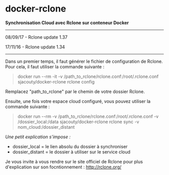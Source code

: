 # docker-rclone
**Synchronisation Cloud avec Rclone sur conteneur Docker**
___

08/09/17 - Rclone update 1.37

17/11/16 - Rclone update 1.34
___

Dans un premier temps, il faut générer le fichier de configuration de Rclone. Pour cela, il faut utiliser la commande suivante :
>docker run --rm -it -v /path_to_rclone/rclone.conf:/root/.rclone.conf sjacouty/docker-rclone rclone config

Remplacez "path_to_rclone" par le chemin de votre dossier Rclone.

Ensuite, une fois votre espace cloud configuré, vous pouvez utiliser la commande suivante :
>docker run --rm -v /path_to_rclone/rclone.conf:/root/.rclone.conf -v /dossier_local:/data sjacouty/docker-rclone rclone sync -v nom_cloud:/dossier_distant

_Une petit explication s'impose :_
- dossier_local = le lien absolu du dossier à synchroniser
- dossier_distant = le dossier à utiliser sur le service cloud

Je vous invite à vous rendre sur le site officiel de Rclone pour plus d'explication sur son focntionnement :
http://rclone.org/
